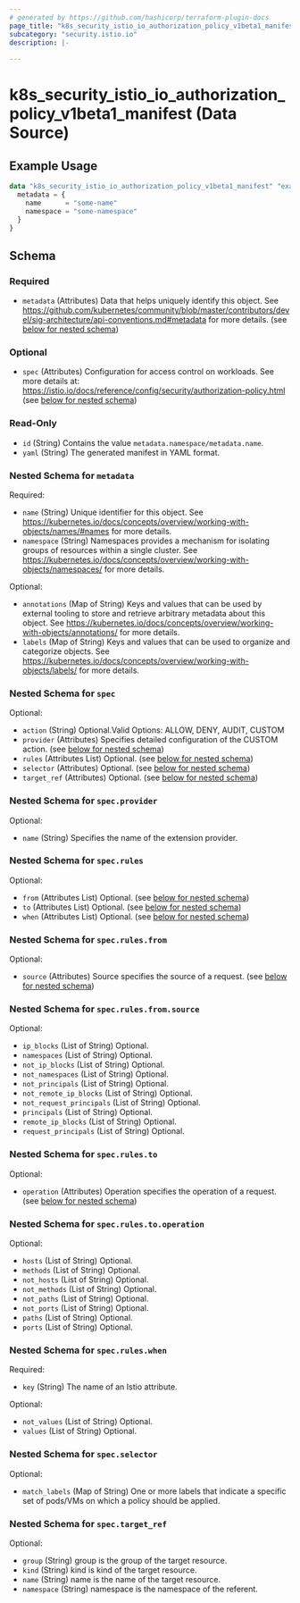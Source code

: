```yaml
---
# generated by https://github.com/hashicorp/terraform-plugin-docs
page_title: "k8s_security_istio_io_authorization_policy_v1beta1_manifest Data Source - terraform-provider-k8s"
subcategory: "security.istio.io"
description: |-
  
---
```


# k8s_security_istio_io_authorization_policy_v1beta1_manifest (Data Source)



## Example Usage

```terraform
data "k8s_security_istio_io_authorization_policy_v1beta1_manifest" "example" {
  metadata = {
    name      = "some-name"
    namespace = "some-namespace"
  }
}
```

<!-- schema generated by tfplugindocs -->
## Schema

### Required

- `metadata` (Attributes) Data that helps uniquely identify this object. See https://github.com/kubernetes/community/blob/master/contributors/devel/sig-architecture/api-conventions.md#metadata for more details. (see [below for nested schema](#nestedatt--metadata))

### Optional

- `spec` (Attributes) Configuration for access control on workloads. See more details at: https://istio.io/docs/reference/config/security/authorization-policy.html (see [below for nested schema](#nestedatt--spec))

### Read-Only

- `id` (String) Contains the value `metadata.namespace/metadata.name`.
- `yaml` (String) The generated manifest in YAML format.

<a id="nestedatt--metadata"></a>
### Nested Schema for `metadata`

Required:

- `name` (String) Unique identifier for this object. See https://kubernetes.io/docs/concepts/overview/working-with-objects/names/#names for more details.
- `namespace` (String) Namespaces provides a mechanism for isolating groups of resources within a single cluster. See https://kubernetes.io/docs/concepts/overview/working-with-objects/namespaces/ for more details.

Optional:

- `annotations` (Map of String) Keys and values that can be used by external tooling to store and retrieve arbitrary metadata about this object. See https://kubernetes.io/docs/concepts/overview/working-with-objects/annotations/ for more details.
- `labels` (Map of String) Keys and values that can be used to organize and categorize objects. See https://kubernetes.io/docs/concepts/overview/working-with-objects/labels/ for more details.


<a id="nestedatt--spec"></a>
### Nested Schema for `spec`

Optional:

- `action` (String) Optional.Valid Options: ALLOW, DENY, AUDIT, CUSTOM
- `provider` (Attributes) Specifies detailed configuration of the CUSTOM action. (see [below for nested schema](#nestedatt--spec--provider))
- `rules` (Attributes List) Optional. (see [below for nested schema](#nestedatt--spec--rules))
- `selector` (Attributes) Optional. (see [below for nested schema](#nestedatt--spec--selector))
- `target_ref` (Attributes) Optional. (see [below for nested schema](#nestedatt--spec--target_ref))

<a id="nestedatt--spec--provider"></a>
### Nested Schema for `spec.provider`

Optional:

- `name` (String) Specifies the name of the extension provider.


<a id="nestedatt--spec--rules"></a>
### Nested Schema for `spec.rules`

Optional:

- `from` (Attributes List) Optional. (see [below for nested schema](#nestedatt--spec--rules--from))
- `to` (Attributes List) Optional. (see [below for nested schema](#nestedatt--spec--rules--to))
- `when` (Attributes List) Optional. (see [below for nested schema](#nestedatt--spec--rules--when))

<a id="nestedatt--spec--rules--from"></a>
### Nested Schema for `spec.rules.from`

Optional:

- `source` (Attributes) Source specifies the source of a request. (see [below for nested schema](#nestedatt--spec--rules--from--source))

<a id="nestedatt--spec--rules--from--source"></a>
### Nested Schema for `spec.rules.from.source`

Optional:

- `ip_blocks` (List of String) Optional.
- `namespaces` (List of String) Optional.
- `not_ip_blocks` (List of String) Optional.
- `not_namespaces` (List of String) Optional.
- `not_principals` (List of String) Optional.
- `not_remote_ip_blocks` (List of String) Optional.
- `not_request_principals` (List of String) Optional.
- `principals` (List of String) Optional.
- `remote_ip_blocks` (List of String) Optional.
- `request_principals` (List of String) Optional.



<a id="nestedatt--spec--rules--to"></a>
### Nested Schema for `spec.rules.to`

Optional:

- `operation` (Attributes) Operation specifies the operation of a request. (see [below for nested schema](#nestedatt--spec--rules--to--operation))

<a id="nestedatt--spec--rules--to--operation"></a>
### Nested Schema for `spec.rules.to.operation`

Optional:

- `hosts` (List of String) Optional.
- `methods` (List of String) Optional.
- `not_hosts` (List of String) Optional.
- `not_methods` (List of String) Optional.
- `not_paths` (List of String) Optional.
- `not_ports` (List of String) Optional.
- `paths` (List of String) Optional.
- `ports` (List of String) Optional.



<a id="nestedatt--spec--rules--when"></a>
### Nested Schema for `spec.rules.when`

Required:

- `key` (String) The name of an Istio attribute.

Optional:

- `not_values` (List of String) Optional.
- `values` (List of String) Optional.



<a id="nestedatt--spec--selector"></a>
### Nested Schema for `spec.selector`

Optional:

- `match_labels` (Map of String) One or more labels that indicate a specific set of pods/VMs on which a policy should be applied.


<a id="nestedatt--spec--target_ref"></a>
### Nested Schema for `spec.target_ref`

Optional:

- `group` (String) group is the group of the target resource.
- `kind` (String) kind is kind of the target resource.
- `name` (String) name is the name of the target resource.
- `namespace` (String) namespace is the namespace of the referent.
